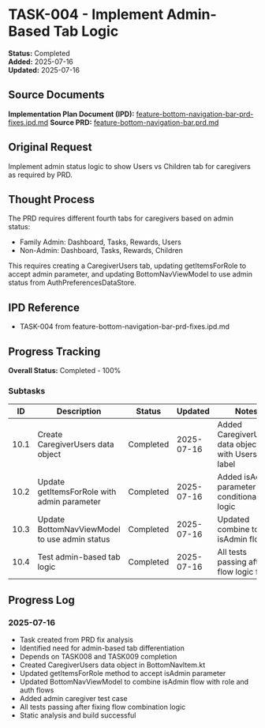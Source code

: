 # TASK-004 - Implement Admin-Based Tab Logic

**Status:** Completed  
**Added:** 2025-07-16  
**Updated:** 2025-07-16

## Source Documents
**Implementation Plan Document (IPD):** [feature-bottom-navigation-bar-prd-fixes.ipd.md](../../feature-bottom-navigation-bar-prd-fixes/feature-bottom-navigation-bar-prd-fixes.ipd.md)
**Source PRD:** [feature-bottom-navigation-bar.prd.md](../../../docs/product-requirements-documents/feature-bottom-navigation-bar.prd.md)

## Original Request
Implement admin status logic to show Users vs Children tab for caregivers as required by PRD.

## Thought Process
The PRD requires different fourth tabs for caregivers based on admin status:
- Family Admin: Dashboard, Tasks, Rewards, Users
- Non-Admin: Dashboard, Tasks, Rewards, Children

This requires creating a CaregiverUsers tab, updating getItemsForRole to accept admin parameter, and updating BottomNavViewModel to use admin status from AuthPreferencesDataStore.

## IPD Reference
- TASK-004 from feature-bottom-navigation-bar-prd-fixes.ipd.md

## Progress Tracking
**Overall Status:** Completed - 100%

### Subtasks
| ID | Description | Status | Updated | Notes |
|----|-------------|--------|---------|-------|
| 10.1 | Create CaregiverUsers data object | Completed | 2025-07-16 | Added CaregiverUsers data object with Users label |
| 10.2 | Update getItemsForRole with admin parameter | Completed | 2025-07-16 | Added isAdmin parameter with conditional logic |
| 10.3 | Update BottomNavViewModel to use admin status | Completed | 2025-07-16 | Updated combine to use isAdmin flow |
| 10.4 | Test admin-based tab logic | Completed | 2025-07-16 | All tests passing after flow logic fix |

## Progress Log
### 2025-07-16
- Task created from PRD fix analysis
- Identified need for admin-based tab differentiation
- Depends on TASK008 and TASK009 completion
- Created CaregiverUsers data object in BottomNavItem.kt
- Updated getItemsForRole method to accept isAdmin parameter
- Updated BottomNavViewModel to combine isAdmin flow with role and auth flows
- Added admin caregiver test case
- All tests passing after fixing flow combination logic
- Static analysis and build successful
